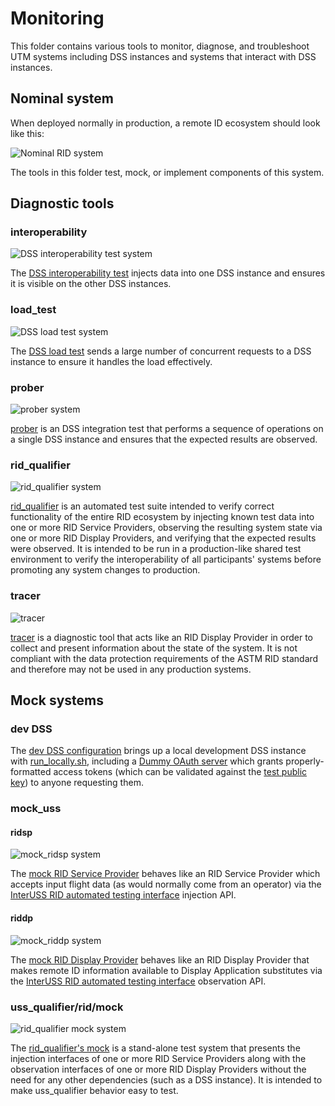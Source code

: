 # Monitoring

This folder contains various tools to monitor, diagnose, and troubleshoot UTM
systems including DSS instances and systems that interact with DSS instances.

## Nominal system

When deployed normally in production, a remote ID ecosystem should look
like this:

![Nominal RID system](../assets/nominal_rid_system.png)

The tools in this folder test, mock, or implement components of this system.

## Diagnostic tools

### interoperability

![DSS interoperability test system](../assets/interoperability_system.png)

The [DSS interoperability test](interoperability) injects data into one DSS
instance and ensures it is visible on the other DSS instances.

### load_test

![DSS load test system](../assets/load_test_system.png)

The [DSS load test](loadtest) sends a large number of concurrent requests to a
DSS instance to ensure it handles the load effectively.

### prober

![prober system](../assets/prober_system.png)

[prober](prober) is an DSS integration test that performs a sequence of
operations on a single DSS instance and ensures that the expected results are
observed.

### rid_qualifier

![rid_qualifier system](../assets/rid_qualifier_system.png)

[rid_qualifier](uss_qualifier/rid/README.md) is an automated test suite intended to verify
correct functionality of the entire RID ecosystem by injecting known test data
into one or more RID Service Providers, observing the resulting system state via
one or more RID Display Providers, and verifying that the expected results were
observed.  It is intended to be run in a production-like shared test environment
to verify the interoperability of all participants' systems before promoting
any system changes to production.

### tracer

![tracer](../assets/tracer_system.png)

[tracer](tracer) is a diagnostic tool that acts like an RID Display Provider in
order to collect and present information about the state of the system.  It is
not compliant with the data protection requirements of the ASTM RID standard and
therefore may not be used in any production systems.

## Mock systems

### dev DSS

The [dev DSS configuration](../build/dev) brings up a local development DSS
instance with [run_locally.sh](../build/dev/run_locally.sh), including a [Dummy
OAuth server](../cmds/dummy-oauth) which grants properly-formatted access tokens
(which can be validated against the
[test public key](../build/test-certs/auth2.pem)) to anyone requesting them.

### mock_uss

#### ridsp

![mock_ridsp system](../assets/mock_ridsp_system.png)

The [mock RID Service Provider](mock_uss) behaves like an RID Service Provider
which accepts input flight data (as would normally come from an operator) via
the
[InterUSS RID automated testing interface](../interfaces/automated-testing/rid)
injection API.

#### riddp

![mock_riddp system](../assets/mock_riddp_system.png)

The [mock RID Display Provider](mock_uss) behaves like an RID Display Provider
that makes remote ID information available to Display Application substitutes
via the
[InterUSS RID automated testing interface](../interfaces/automated-testing/rid)
observation API.

### uss_qualifier/rid/mock

![rid_qualifier mock system](../assets/rid_qualifier_mock_system.png)

The [rid_qualifier's mock](uss_qualifier/rid/mock) is a stand-alone test system that
presents the injection interfaces of one or more RID Service Providers along
with the observation interfaces of one or more RID Display Providers without the
need for any other dependencies (such as a DSS instance).  It is intended to
make uss_qualifier behavior easy to test.
